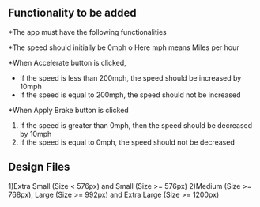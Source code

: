   Functionality to be added
-----------------------------

*The app must have the following functionalities

*The speed should initially be 0mph
 o Here mph means Miles per hour

*When Accelerate button is clicked,
 * If the speed is less than 200mph, the speed should be increased by 10mph
 * If the speed is equal to 200mph, the speed should not be increased
 
*When Apply Brake button is clicked
 1) If the speed is greater than 0mph, then the speed should be decreased by 10mph
 2) If the speed is equal to 0mph, the speed should not be decreased

   Design Files
 ----------------
1)Extra Small (Size < 576px) and Small (Size >= 576px)
2)Medium (Size >= 768px), Large (Size >= 992px) and Extra Large (Size >= 1200px)
